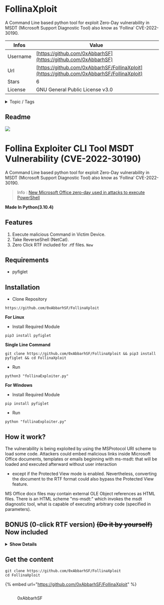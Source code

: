 # FollinaXploit

A Command Line based python tool for exploit Zero-Day vulnerability in MSDT (Microsoft Support Diagnostic Tool) also know as 'Follina' CVE-2022-30190.

| Infos    | Value                                                              |
| -------- | -------------------------------------------------------------------|
| Username | [https://github.com/0xAbbarhSF](https://github.com/0xAbbarhSF) |
| Url      | [https://github.com/0xAbbarhSF/FollinaXploit](https://github.com/0xAbbarhSF/FollinaXploit)                                               |
| Stars    | 6                                                          |
| License  | GNU General Public License v3.0                                                        |

<details>

<summary>Topic / Tags</summary>



</details>

## Readme

[![](https://forthebadge.com/images/badges/made-with-python.svg)](https://www.python.org)

# Follina Exploiter CLI Tool MSDT Vulnerability (CVE-2022-30190)
A Command Line based python tool for exploit Zero-Day vulnerability in MSDT (Microsoft Support Diagnostic Tool) also know as 'Follina' CVE-2022-30190.

> Info : [New Microsoft Office zero-day used in attacks to execute PowerShell](https://www.bleepingcomputer.com/news/security/new-microsoft-office-zero-day-used-in-attacks-to-execute-powershell/)


**Made In Python(3.10.4)**


## Features

1. Execute malicious Command in Victim Device.
2. Take ReverseShell (NetCat).
3. Zero Click RTF included for .rtf files. `New`

## Requirements

- pyfiglet


## Installation

- Clone Repository

```
https://github.com/0xAbbarhSF/FollinaXploit
```

**For Linux**

- Install Required Module

```
pip3 install pyfiglet
```

**Single Line Command**

```
git clone https://github.com/0xAbbarhSF/FollinaXploit && pip3 install pyfiglet && cd FollinaXploit
```

- Run

```
python3 "follinaExploiter.py"
```

**For Windows**

- Install Required Module

```
pip install pyfiglet
```

- Run

```
python "follinaExploiter.py"
```

## How it work?

The vulnerability is being exploited by using the MSProtocol URI scheme to load some code.
Attackers could embed malicious links inside Microsoft Office documents, templates or emails
beginning with ms-msdt: that will be loaded and executed afterward without user interaction
- except if the Protected View mode is enabled. Nevertheless, converting the document to
the RTF format could also bypass the Protected View feature.

MS Office docx files may contain external OLE Object references as HTML files. There is an HTML scheme "ms-msdt:" which invokes the msdt diagnostic tool, what is capable of executing arbitrary code (specified in parameters).


## BONUS (0-click RTF version) ~~(Do it by yourself)~~ Now included

<details>
<summary><strong> Show Details </strong> </summary>
  
~~If you also add these elements under the `<o:OLEObject>` element in `word/document.xml`~~

```
<o:LinkType>EnhancedMetaFile</o:LinkType>
<o:LockedField>false</o:LockedField>
<o:FieldCodes>\f 0</o:FieldCodes>
```
~~then it'll work as RTF also (open the resulting docx and save it as RTF).~~ 

~~With RTF, there is no need to open the file in Word, it is enough to browse to the file and have a look at it in a preview pane. The preview pane triggers the external HTML payload and RCE is there without any clicks.~~
 
</details>




## Get the content

```
git clone https://github.com/0xAbbarhSF/FollinaXploit
cd FollinaXploit
```

{% embed url="https://github.com/0xAbbarhSF/FollinaXploit" %}

<figure><img src="https://avatars.githubusercontent.com/u/67552744?v=4" alt=""><figcaption><p>0xAbbarhSF</p></figcaption></figure>
